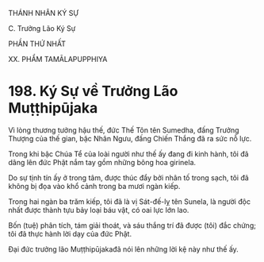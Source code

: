 THÁNH NHÂN KÝ SỰ

C. Trưởng Lão Ký Sự

PHẦN THỨ NHẤT

XX. PHẨM TAMĀLAPUPPHIYA

# 198. Ký Sự về Trưởng Lão Muṭṭhipūjaka

Vì lòng thương tưởng hậu thế, đức Thế Tôn tên Sumedha, đấng Trưởng Thượng của thế gian, bậc Nhân Ngưu, đấng Chiến Thắng đã ra sức nỗ lực.

Trong khi bậc Chúa Tể của loài người như thế ấy đang đi kinh hành, tôi đã dâng lên đức Phật nắm tay gồm những bông hoa girinela.

Do sự tịnh tín ấy ở trong tâm, được thúc đẩy bởi nhân tố trong sạch, tôi đã không bị đọa vào khổ cảnh trong ba mươi ngàn kiếp.

Trong hai ngàn ba trăm kiếp, tôi đã là vị Sát-đế-lỵ tên Sunela, là người độc nhất được thành tựu bảy loại báu vật, có oai lực lớn lao.

Bốn (tuệ) phân tích, tám giải thoát, và sáu thắng trí đã được (tôi) đắc chứng; tôi đã thực hành lời dạy của đức Phật.

Đại đức trưởng lão Muṭṭhipūjakađã nói lên những lời kệ này như thế ấy.
